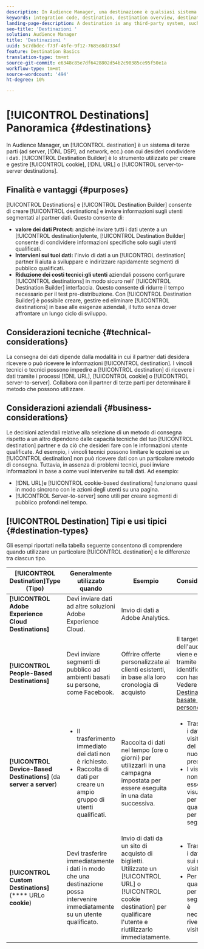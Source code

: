 ```yaml
---
description: In Audience Manager, una destinazione è qualsiasi sistema di terze parti (server di annunci, DSP, ad network, ecc.) con cui desideri condividere i dati. Destination Builder è lo strumento che consente di creare e gestire destinazioni da server a server, cookie e URL.
keywords: integration code, destination, destination overview, destination, destination, destination, destination, destination, destination, destination, destination, destination, destination, destination
landing-page-description: A destination is any third-party system, such as ad server or DSP, with which to share data. Use Destination Builder to create and manage cookie, URL, or server-to-server destinations.
seo-title: 'Destinazioni '
solution: Audience Manager
title: 'Destinazioni '
uuid: 5c7dbdec-f73f-46fe-9f12-7685e8d7334f
feature: Destination Basics
translation-type: tm+mt
source-git-commit: e6348c85e7df6428802d54b2c90385ce95f50e1a
workflow-type: tm+mt
source-wordcount: '494'
ht-degree: 10%

---
```



# [!UICONTROL Destinations] Panoramica {#destinations}

In  Audience Manager, un [!UICONTROL destination] è un sistema di terze parti (ad server, [!DNL DSP], ad network, ecc.) con cui desideri condividere i dati. [!UICONTROL Destination Builder] è lo strumento utilizzato per creare e gestire  [!UICONTROL cookie],  [!DNL URL] o  [!UICONTROL server-to-server destinations].

## Finalità e vantaggi {#purposes}

<!-- c_destinations.xml -->

[!UICONTROL Destinations] e  [!UICONTROL Destination Builder] consente di creare  [!UICONTROL destinations] e inviare informazioni sugli utenti segmentati al partner dati. Questo consente di:

* **valore dei dati Protect:** anziché inviare tutti i dati utente a un  [!UICONTROL destination]utente,  [!UICONTROL Destination Builder] consente di condividere informazioni specifiche solo sugli utenti qualificati.
* **Intervieni sui tuoi dati:** l&#39;invio di dati a un  [!UICONTROL destination] partner li aiuta a sviluppare e indirizzare rapidamente segmenti di pubblico qualificati.
* **Riduzione dei costi tecnici:gli utenti** aziendali possono configurare  [!UICONTROL destinations] in modo sicuro nell&#39; [!UICONTROL Destination Builder] interfaccia. Questo consente di ridurre il tempo necessario per il test pre-distribuzione. Con [!UICONTROL Destination Builder] è possibile creare, gestire ed eliminare [!UICONTROL destinations] in base alle esigenze aziendali, il tutto senza dover affrontare un lungo ciclo di sviluppo.

## Considerazioni tecniche {#technical-considerations}

<!-- destination-delivery-methods.xml -->

La consegna dei dati dipende dalla modalità in cui il partner dati desidera ricevere o può ricevere le informazioni [!UICONTROL destination]. I vincoli tecnici o tecnici possono impedire a [!UICONTROL destination] di ricevere i dati tramite i processi [!DNL URL], [!UICONTROL cookie] o [!UICONTROL server-to-server]. Collabora con il partner di terze parti per determinare il metodo che possono utilizzare.

## Considerazioni aziendali {#business-considerations}

Le decisioni aziendali relative alla selezione di un metodo di consegna rispetto a un altro dipendono dalle capacità tecniche del tuo [!UICONTROL destination] partner e da ciò che desideri fare con le informazioni utente qualificate. Ad esempio, i vincoli tecnici possono limitare le opzioni se un [!UICONTROL destination] non può ricevere dati con un particolare metodo di consegna. Tuttavia, in assenza di problemi tecnici, puoi inviare informazioni in base a come vuoi intervenire su tali dati. Ad esempio:

* [!DNL URL]e  [!UICONTROL cookie-based destinations] funzionano quasi in modo sincrono con le azioni degli utenti su una pagina.
* [!UICONTROL Server-to-server] sono utili per creare segmenti di pubblico profondi nel tempo.

## [!UICONTROL Destination] Tipi e usi tipici  {#destination-types}

Gli esempi riportati nella tabella seguente consentono di comprendere quando utilizzare un particolare [!UICONTROL destination] e le differenze tra ciascun tipo.

| [!UICONTROL Destination]Type (Tipo) | Generalmente utilizzato quando | Esempio | Considerazioni |
|--- |--- |--- |--- |
| **[!UICONTROL Adobe Experience Cloud Destinations]** | Devi inviare dati ad altre soluzioni Adobe Experience Cloud. | Invio di dati a  Adobe Analytics. |  |
| **[!UICONTROL People-Based Destinations]** | Devi inviare segmenti di pubblico ad ambienti basati su persone, come Facebook. | Offrire offerte personalizzate ai clienti esistenti, in base alla loro cronologia di acquisto | Il targeting dell&#39;audience viene eseguito tramite identificatori con hash. Vedere [Destinazioni basate sulle persone](people-based-destinations-overview.md). |
| **[!UICONTROL Device-Based Destinations]** (da **server a server**) | <ul><li>Il trasferimento immediato dei dati non è richiesto.</li><li>Raccolta di dati per creare un ampio gruppo di utenti qualificati.</li></ul> | Raccolta di dati nel tempo (ore o giorni) per utilizzarli in una campagna impostata per essere eseguita in una data successiva. | <ul><li>Trasferisce i dati sui visitatori del sito nuovi e precedenti. </li><li>I visitatori non devono essere più visualizzati per qualificarsi per altri segmenti.</li></ul> |
| **[!UICONTROL Custom Destinations]** (**** URLo  **cookie**) | Devi trasferire immediatamente i dati in modo che una destinazione possa intervenire immediatamente su un utente qualificato. | Invio di dati da un sito di acquisto di biglietti. Utilizzate un [!UICONTROL URL] o [!UICONTROL cookie destination] per qualificare l&#39;utente e riutilizzarlo immediatamente. | <ul><li>Trasferisce i dati solo sui nuovi visitatori. </li><li>Per qualificarsi per il segmento, è necessario rivedere i visitatori.</li></ul> |

